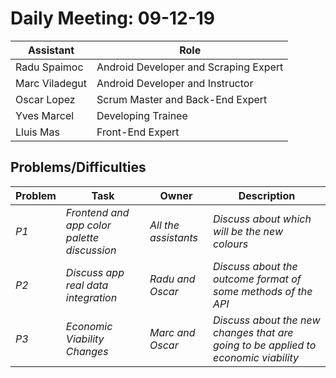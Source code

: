 # Daily Meeting: 09-12-19

| Assistant  | Role  |  
|---|---|
| Radu Spaimoc  | Android Developer and Scraping Expert |   
| Marc Viladegut  | Android Developer and Instructor  |   
| Oscar Lopez |  Scrum Master and Back-End Expert|  
| Yves Marcel | Developing Trainee |
| Lluis Mas |   Front-End Expert |  

## Problems/Difficulties
| Problem  | Task  | Owner | Description |
|---|---|---|---|
| _P1_ | _Frontend and app color palette discussion_ | _All the assistants_ | _Discuss about which will be the new colours_ |
| _P2_ | _Discuss app real data integration_ | _Radu and Oscar_ | _Discuss about the outcome format of some methods of the API_ |
| _P3_ | _Economic Viability Changes_ | _Marc and Oscar_ | _Discuss about the new changes that are going to be applied to economic viability_ |


